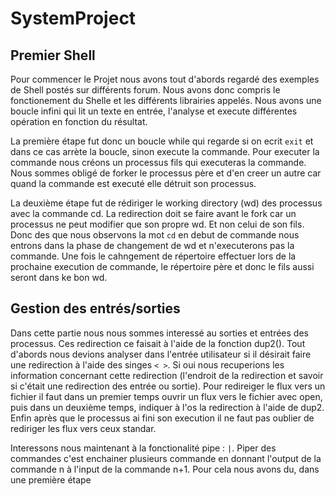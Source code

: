# SystemProject
## Premier Shell

Pour commencer le Projet nous avons tout d'abords regardé des exemples de Shell postés sur différents forum. Nous avons donc compris le fonctionement du Shelle et les différents librairies appelés. Nous avons une boucle infini qui lit un texte en entrée, l'analyse et execute différentes opération en fonction du résultat.

La première étape fut donc un boucle while qui regarde si on ecrit ```exit``` et dans ce cas arrète la boucle, sinon execute la commande. Pour executer la commande nous créons un processus fils qui executeras la commande. Nous sommes obligé de forker le processus père et d'en creer un autre car quand la commande est executé elle détruit son processus.

La deuxième étape fut de rédiriger le working directory (wd) des processus avec la commande cd. La redirection doit se faire avant le fork car un processus ne peut modifier que son propre wd. Et non celui de son fils. Donc des que nous observons la mot ```cd``` en debut de commande nous entrons dans la phase de changement de wd et n'executerons pas la commande. Une fois le cahngement de répertoire effectuer lors de la prochaine execution de commande, le répertoire père et donc le fils aussi seront dans ke bon wd.

## Gestion des entrés/sorties

Dans cette partie nous nous sommes interessé au sorties et entrées des processus. Ces redirection ce faisait à l'aide de la fonction dup2(). Tout d'abords nous devions analyser dans l'entrée utilisateur si il désirait faire une redirection à l'aide des singes ```< >```. Si oui nous recuperions les information concernant cette redirection (l'endroit de la redirection et savoir si c'était une redirection des entrée ou sortie). Pour redireiger le flux vers un fichier il faut dans un premier temps ouvrir un flux vers le fichier avec open, puis dans un deuxième temps, indiquer à l'os la redirection à l'aide de dup2. Enfin après que le processus ai fini son execution il ne faut pas oublier de rediriger les flux vers ceux standar.

Interessons nous maintenant à la fonctionalité pipe : ``` | ```. Piper des commandes c'est enchainer plusieurs commande en donnant l'output de la commande n à l'input de la commande n+1. Pour cela nous avons du, dans une première étape 
